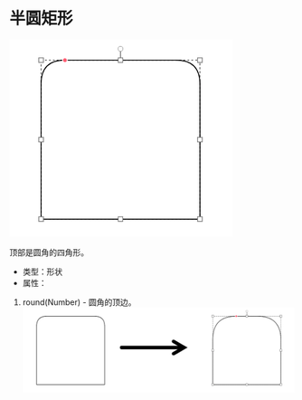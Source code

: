 # 半圆矩形

![Half-Round-Rect][half-round-rect-01]

顶部是圆角的四角形。

- 类型：形状
- 属性：
1. round(Number) - 圆角的顶边。
![Half-Round-Rect-Round-Result][half-round-rect-02]


[half-round-rect-01]: ../images/half-round-rect-01.png

[half-round-rect-02]: ../images/half-round-rect-02.png

